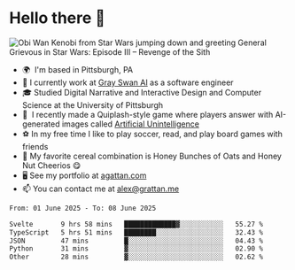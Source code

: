 <!--
**GameDog9988/GameDog9988** is a ✨ _special_ ✨ repository because its `README.md` (this file) appears on your GitHub profile.

Here are some ideas to get you started:

- 🔭 I’m currently working on ...
- 🌱 I’m currently learning ...
- 👯 I’m looking to collaborate on ...
- 🤔 I’m looking for help with ...
- 💬 Ask me about ...
- 📫 How to reach me: ...
- 😄 Pronouns: ...
- ⚡ Fun fact: ...
-->



Hello there 👋
==================================

![Obi Wan Kenobi from Star Wars jumping down and greeting General Grievous in Star Wars: Episode III – Revenge of the Sith](https://github.com/agrattan0820/agrattan0820/assets/51346343/689e56eb-29be-46a5-a079-28ea727b5f7e)


- 🌍  I'm based in Pittsburgh, PA
- 🦢  I currently work at [Gray Swan AI](https://www.grayswan.ai) as a software engineer
- 🎓  Studied Digital Narrative and Interactive Design and Computer Science at the University of Pittsburgh
- 👾  I recently made a Quiplash-style game where players answer with AI-generated images called [Artificial Unintelligence](https://github.com/agrattan0820/artificial-unintelligence)
- ⚽  In my free time I like to play soccer, read, and play board games with friends
- 🥣  My favorite cereal combination is Honey Bunches of Oats and Honey Nut Cheerios 😋
- 🖥️  See my portfolio at [agattan.com](http://agrattan.com/)
- 📫  You can contact me at [alex@grattan.me](mailto:alex@grattan.me)

<!--START_SECTION:waka-->

```txt
From: 01 June 2025 - To: 08 June 2025

Svelte       9 hrs 58 mins   █████████████▓░░░░░░░░░░░   55.27 %
TypeScript   5 hrs 51 mins   ████████░░░░░░░░░░░░░░░░░   32.43 %
JSON         47 mins         █░░░░░░░░░░░░░░░░░░░░░░░░   04.43 %
Python       31 mins         ▓░░░░░░░░░░░░░░░░░░░░░░░░   02.90 %
Other        28 mins         ▓░░░░░░░░░░░░░░░░░░░░░░░░   02.62 %
```

<!--END_SECTION:waka-->
